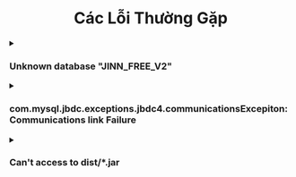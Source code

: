 <span>
  <div align="center">
    
# Các Lỗi Thường Gặp
  </div>

<details><summary><h3>Unknown database "JINN_FREE_V2"</h3></summary>

>Lỗi này có nghĩa là không tìm thấy DataBase JINN_FREE_V2, để khắc phục lỗi này bạn hãy xem qua video [Setup SQL]()
</details>

<details><summary><h3>com.mysql.jbdc.exceptions.jbdc4.communicationsExcepiton: Communications link Failure</h3></summary>

>Để khắc phục lỗi này bạn chỉ cần mở KSWEB cho nó chạy ngầm và chạy lại server
</details>

<details><summary><h3>Can't access to dist/*.jar</h3></summary>

>Bạn chỉ cần tải dữ liệu và cài đặt dữ liệu ở trong menu
</details>
</span>
